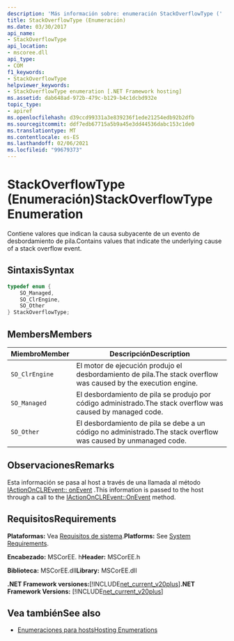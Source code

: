 ```yaml
---
description: 'Más información sobre: enumeración StackOverflowType ('
title: StackOverflowType (Enumeración)
ms.date: 03/30/2017
api_name:
- StackOverflowType
api_location:
- mscoree.dll
api_type:
- COM
f1_keywords:
- StackOverflowType
helpviewer_keywords:
- StackOverflowType enumeration [.NET Framework hosting]
ms.assetid: dab648ad-972b-479c-b129-b4c1dcbd932e
topic_type:
- apiref
ms.openlocfilehash: d39ccd99331a3e839236f1ede21254edb92b2dfb
ms.sourcegitcommit: ddf7edb67715a5b9a45e3dd44536dabc153c1de0
ms.translationtype: MT
ms.contentlocale: es-ES
ms.lasthandoff: 02/06/2021
ms.locfileid: "99679373"
---
```

# <a name="stackoverflowtype-enumeration"></a><span data-ttu-id="f3a98-103">StackOverflowType (Enumeración)</span><span class="sxs-lookup"><span data-stu-id="f3a98-103">StackOverflowType Enumeration</span></span>

<span data-ttu-id="f3a98-104">Contiene valores que indican la causa subyacente de un evento de desbordamiento de pila.</span><span class="sxs-lookup"><span data-stu-id="f3a98-104">Contains values that indicate the underlying cause of a stack overflow event.</span></span>  
  
## <a name="syntax"></a><span data-ttu-id="f3a98-105">Sintaxis</span><span class="sxs-lookup"><span data-stu-id="f3a98-105">Syntax</span></span>  
  
```cpp  
typedef enum {  
    SO_Managed,  
    SO_ClrEngine,  
    SO_Other  
} StackOverflowType;  
```  
  
## <a name="members"></a><span data-ttu-id="f3a98-106">Members</span><span class="sxs-lookup"><span data-stu-id="f3a98-106">Members</span></span>  
  
|<span data-ttu-id="f3a98-107">Miembro</span><span class="sxs-lookup"><span data-stu-id="f3a98-107">Member</span></span>|<span data-ttu-id="f3a98-108">Descripción</span><span class="sxs-lookup"><span data-stu-id="f3a98-108">Description</span></span>|  
|------------|-----------------|  
|`SO_ClrEngine`|<span data-ttu-id="f3a98-109">El motor de ejecución produjo el desbordamiento de pila.</span><span class="sxs-lookup"><span data-stu-id="f3a98-109">The stack overflow was caused by the execution engine.</span></span>|  
|`SO_Managed`|<span data-ttu-id="f3a98-110">El desbordamiento de pila se produjo por código administrado.</span><span class="sxs-lookup"><span data-stu-id="f3a98-110">The stack overflow was caused by managed code.</span></span>|  
|`SO_Other`|<span data-ttu-id="f3a98-111">El desbordamiento de pila se debe a un código no administrado.</span><span class="sxs-lookup"><span data-stu-id="f3a98-111">The stack overflow was caused by unmanaged code.</span></span>|  
  
## <a name="remarks"></a><span data-ttu-id="f3a98-112">Observaciones</span><span class="sxs-lookup"><span data-stu-id="f3a98-112">Remarks</span></span>  

 <span data-ttu-id="f3a98-113">Esta información se pasa al host a través de una llamada al método [IActionOnCLREvent:: onEvent](iactiononclrevent-onevent-method.md) .</span><span class="sxs-lookup"><span data-stu-id="f3a98-113">This information is passed to the host through a call to the [IActionOnCLREvent::OnEvent](iactiononclrevent-onevent-method.md) method.</span></span>  
  
## <a name="requirements"></a><span data-ttu-id="f3a98-114">Requisitos</span><span class="sxs-lookup"><span data-stu-id="f3a98-114">Requirements</span></span>  

 <span data-ttu-id="f3a98-115">**Plataformas:** Vea [Requisitos de sistema](../../get-started/system-requirements.md).</span><span class="sxs-lookup"><span data-stu-id="f3a98-115">**Platforms:** See [System Requirements](../../get-started/system-requirements.md).</span></span>  
  
 <span data-ttu-id="f3a98-116">**Encabezado:** MSCorEE. h</span><span class="sxs-lookup"><span data-stu-id="f3a98-116">**Header:** MSCorEE.h</span></span>  
  
 <span data-ttu-id="f3a98-117">**Biblioteca:** MSCorEE.dll</span><span class="sxs-lookup"><span data-stu-id="f3a98-117">**Library:** MSCorEE.dll</span></span>  
  
 <span data-ttu-id="f3a98-118">**.NET Framework versiones:**[!INCLUDE[net_current_v20plus](../../../../includes/net-current-v20plus-md.md)]</span><span class="sxs-lookup"><span data-stu-id="f3a98-118">**.NET Framework Versions:** [!INCLUDE[net_current_v20plus](../../../../includes/net-current-v20plus-md.md)]</span></span>  
  
## <a name="see-also"></a><span data-ttu-id="f3a98-119">Vea también</span><span class="sxs-lookup"><span data-stu-id="f3a98-119">See also</span></span>

- [<span data-ttu-id="f3a98-120">Enumeraciones para hosts</span><span class="sxs-lookup"><span data-stu-id="f3a98-120">Hosting Enumerations</span></span>](hosting-enumerations.md)
